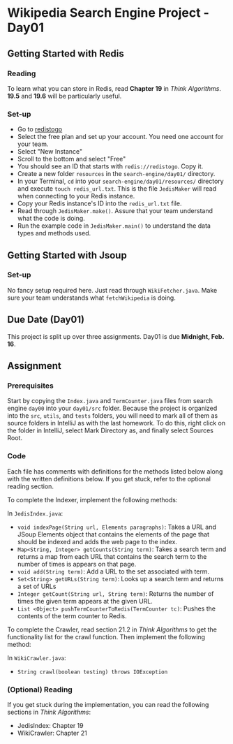 # Wikipedia Search Engine Project - Day01

## Getting Started with Redis

### Reading

To learn what you can store in Redis, read **Chapter 19** in *Think Algorithms*. **19.5** and **19.6** will be particularly useful.

### Set-up

  * Go to [redistogo](https://redistogo.com)
  * Select the free plan and set up your account. You need one account for your team.
  * Select "New Instance"
  * Scroll to the bottom and select "Free"
  * You should see an ID that starts with `redis://redistogo`. Copy it.
  * Create a new folder `resources` in the `search-engine/day01/` directory.
  * In your Terminal, `cd` into your `search-engine/day01/resources/` directory and execute `touch redis_url.txt`. This is the file `JedisMaker` will read when connecting to your Redis instance.
  * Copy your Redis instance's ID into the `redis_url.txt` file.
  * Read through `JedisMaker.make()`. Assure that your team understand what the code is doing.
  * Run the example code in `JedisMaker.main()` to understand the data types and methods used.


## Getting Started with Jsoup

### Set-up

No fancy setup required here. Just read through `WikiFetcher.java`. Make sure your team understands what `fetchWikipedia` is doing.

## Due Date (Day01)

This project is split up over three assignments.  Day01 is due **Midnight, Feb. 16**.

## Assignment

### Prerequisites

Start by copying the `Index.java` and `TermCounter.java` files from search engine `day00` into your `day01/src` folder.  Because the project is organized into the `src`, `utils`, and `tests` folders, you will need to mark all of them as source folders in IntelliJ as with the last homework.  To do this, right click on the folder in IntelliJ, select Mark Directory as, and finally select Sources Root.

### Code

Each file has comments with definitions for the methods listed below along with the written definitions below.  If you get stuck, refer to the optional reading section.

To complete the Indexer, implement the following methods:

In `JedisIndex.java`:

* `void indexPage(String url, Elements paragraphs)`: Takes a URL and JSoup Elements object that contains the elements of the page that should be indexed and adds the web page to the index.
* `Map<String, Integer> getCounts(String term)`: Takes a search term and returns a map from each URL that contains the search term to the number of times is appears on that page.
* `void add(String term)`: Add a URL to the set associated with term.
* `Set<String> getURLs(String term)`: Looks up a search term and returns a set of URLs
* `Integer getCount(String url, String term)`: Returns the number of times the given term appears at the given URL.
* `List <Object> pushTermCounterToRedis(TermCounter tc)`: Pushes the contents of the term counter to Redis.


To complete the Crawler, read section 21.2 in *Think Algorithms* to get the functionality list for the crawl function.  Then implement the following method:

In `WikiCrawler.java`:

* `String crawl(boolean testing) throws IOException`


### (Optional) Reading

If you get stuck during the implementation, you can read the following sections in *Think Algorithms*:

* JedisIndex: Chapter 19
* WikiCrawler: Chapter 21
